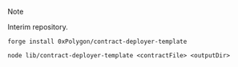 > [!NOTE]
> Interim repository.

```
forge install 0xPolygon/contract-deployer-template
```

```
node lib/contract-deployer-template <contractFile> <outputDir>
```
